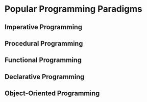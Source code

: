 # Popular Programming Paradigms

## Imperative Programming

## Procedural Programming

## Functional Programming

## Declarative Programming

## Object-Oriented Programming
